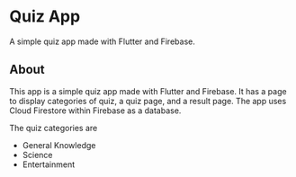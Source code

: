 # Quiz App

A simple quiz app made with Flutter and Firebase.

## About

This app is a simple quiz app made with Flutter and Firebase. It has a page to display categories of quiz, a quiz page, and a result page. The app uses Cloud Firestore within Firebase as a database.

The quiz categories are
* General Knowledge
* Science
* Entertainment